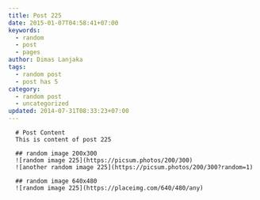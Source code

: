 ```yaml
---
title: Post 225
date: 2015-01-07T04:58:41+07:00
keywords:
  - random
  - post
  - pages
author: Dimas Lanjaka
tags:
  - random post
  - post has 5
category:
  - random post
  - uncategorized
updated: 2014-07-31T08:33:23+07:00
---
```


      # Post Content
      This is content of post 225

      ## random image 200x300
      ![random image 225](https://picsum.photos/200/300)
      ![another random image 225](https://picsum.photos/200/300?random=1)

      ## random image 640x480
      ![random image 225](https://placeimg.com/640/480/any)
      